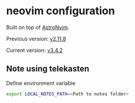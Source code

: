 # neovim configuration

Built on top of [AstroNvim](https://astronvim.com/).

Previous version: [v2.11.8](https://github.com/AstroNvim/AstroNvim/tree/v2.11.8)

Current version: [v3.4.2](https://github.com/AstroNvim/AstroNvim/tree/v3.4.2)

## Note using telekasten

Define environment variable

```bash
export LOCAL_NOTES_PATH=<Path to notes folder>
```

